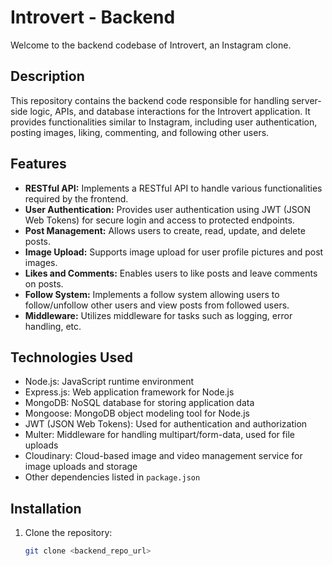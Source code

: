 # Introvert - Backend

Welcome to the backend codebase of Introvert, an Instagram clone.

## Description

This repository contains the backend code responsible for handling server-side logic, APIs, and database interactions for the Introvert application. It provides functionalities similar to Instagram, including user authentication, posting images, liking, commenting, and following other users.

## Features

- **RESTful API:** Implements a RESTful API to handle various functionalities required by the frontend.
- **User Authentication:** Provides user authentication using JWT (JSON Web Tokens) for secure login and access to protected endpoints.
- **Post Management:** Allows users to create, read, update, and delete posts.
- **Image Upload:** Supports image upload for user profile pictures and post images.
- **Likes and Comments:** Enables users to like posts and leave comments on posts.
- **Follow System:** Implements a follow system allowing users to follow/unfollow other users and view posts from followed users.
- **Middleware:** Utilizes middleware for tasks such as logging, error handling, etc.

## Technologies Used

- Node.js: JavaScript runtime environment
- Express.js: Web application framework for Node.js
- MongoDB: NoSQL database for storing application data
- Mongoose: MongoDB object modeling tool for Node.js
- JWT (JSON Web Tokens): Used for authentication and authorization
- Multer: Middleware for handling multipart/form-data, used for file uploads
- Cloudinary: Cloud-based image and video management service for image uploads and storage
- Other dependencies listed in `package.json`

## Installation

1. Clone the repository:

   ```bash
   git clone <backend_repo_url>
